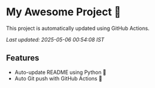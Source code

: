 # My Awesome Project 🚀

This project is automatically updated using GitHub Actions.

_Last updated: 2025-05-06 00:54:08 IST_

## Features
- Auto-update README using Python 🐍
- Auto Git push with GitHub Actions 🤖
